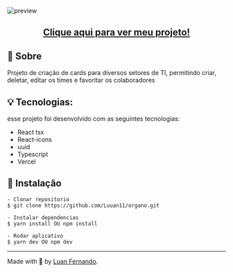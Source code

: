 ![preview](https://github.com/Luuan11/organo/assets/79935555/c950c13f-e4b6-4dac-b1b9-77adac24f2a2)

## <p align="center"> <a href="https://organo-app-mocha.vercel.app/">Clique aqui para ver meu projeto!</a> </p>

## 💬 Sobre
Projeto de criação de cards para diversos setores de TI, permitindo criar, deletar, editar os times e favoritar os colaboradores

## 💡 Tecnologias:

esse projeto foi desenvolvido com as seguintes tecnologias:

- React tsx
- React-icons
- uuid
- Typescript
- Vercel

## 📜 Instalação

    - Clonar repositorio 
    $ git clone https://github.com/Luuan11/organo.git 

    - Instalar dependencias
    $ yarn install OU npm install

    - Rodar aplicativo
    $ yarn dev OU npm dev

---
Made with 💜 by [Luan Fernando](https://www.linkedin.com/in/luan-fernando/).

